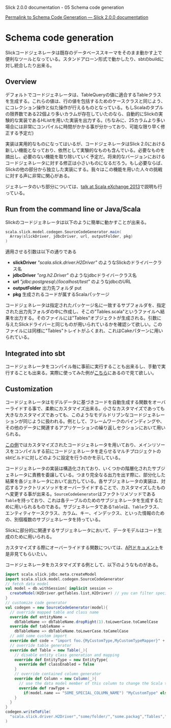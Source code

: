 Slick 2.0.0 documentation - 05 Schema code generation

[Permalink to Schema Code Generation — Slick 2.0.0 documentation](http://slick.typesafe.com/doc/2.0.0/code-generation.html)


Schema code generation
======================

Slickコードジェネレータは既存のデータベーススキーマをそのまま動かす上で便利なツールとなっている。スタンドアローン形式で動かしたり、sbtのbuildに対し統合したり出来る。

<!-- The Slick code generator is a convenient tool for working with an -->
<!-- existing or evolving database schema. It can be run as stand-alone or -->
<!-- integrated into you sbt build for creating all code Slick needs to work -->
<!-- with it. -->

Overview
--------

デフォルトでコードジェネレータは、TableQueryの値に適合するTableクラスを生成する。これらの値は、行の値を包括するためのケースクラスと同じよう、にコレクション操作と似た操作が行えるものとなっている。もしScalaのタプルの限界数である22個より多いカラムが存在していたのなら、自動的にSlickの実験的な実装であるHListを用いた実装を出力する。(ちなみに、25カラムより多い場合には非常にコンパイルに時間がかかる事が分かっており、可能な限り早く修正する予定だ)

<!-- By default the code generator generates Table classes, corresponding -->
<!-- TableQuery values, which can be used in a collection-like manner as well -->
<!-- as case classes for holding complete rows of values. For Tables with -->
<!-- more than 22 columns the generator automatically switches to Slick's -->
<!-- experimental HList implementation for overcoming Scala's tuple size -->
<!-- limit. (Note that compilation times currently get extremely long for -->
<!-- more than 25 columns. We are hoping to fix this as soon as possible). -->

実装は実用的なものになってはいるが、コードジェネレータはSlick 2.0における新しい機能となっており、依然として実験的なものも含んでいる。必要なものを摘出し、必要のない機能を取り除いていく予定だ。将来的なバージョンにおけるコードジェネレータに対する修正は小さいものになるだろう。もし必要ならば、Slickの他の部分から独立した実装にする。我々はこの機能を用いた人々の挑戦に対する声に非常に関心がある。

<!-- The implementation is ready for practical use, but since it is new in -->
<!-- Slick 2.0 we consider it experimental and reserve the right to remove -->
<!-- features without a deprecation cycle if we think that it is necessary. -->
<!-- It would be only a small effort to run an old generator against a future -->
<!-- version of Slick though, if necessary, as it's implementation is rather -->
<!-- isolated from the rest of Slick. We are interested in hearing about -->
<!-- people's experiences with using it in practice. -->

ジェネレータのいち部分については、[talk at Scala eXchange
2013](http://slick.typesafe.com/docs/#20131203_patterns_for_slick_database_applications_at_scala_exchange_2013)で説明も行っている。

<!-- Parts of the generator are also explained in our [talk at Scala eXchange -->
<!-- 2013](http://slick.typesafe.com/docs/#20131203_patterns_for_slick_database_applications_at_scala_exchange_2013). -->

Run from the command line or Java/Scala
---------------------------------------

Slickのコードジェネレータは以下のように簡単に動かすことが出来る。

<!-- Slick's code generator comes with a default runner. You can simply -->
<!-- execute -->

```scala
scala.slick.model.codegen.SourceCodeGenerator.main(
  Array(slickDriver, jdbcDriver, url, outputFolder, pkg)
)
```

適用させる引数は以下の通りである

<!-- and provide the following values -->

-   **slickDriver** *"scala.slick.driver.H2Driver"* のようなSlickのドライバークラス名
-   **jdbcDriver** *"org.h2.Driver"* のようなjdbcドライバークラス名
-   **url** *"jdbc:postgresql://localhost/test"* のようなjdbcのURL
-   **outputFolder** 出力先フォルダ
    put
-   **pkg** 生成されるコードが属するScalaパッケージ

<!-- -   **slickDriver** Fully qualified name of Slick driver class, e.g. -->
<!--     *"scala.slick.driver.H2Driver"* -->
<!-- -   **jdbcDriver** Fully qualified name of jdbc driver class, e.g. -->
<!--     *"org.h2.Driver"* -->
<!-- -   **url** jdbc url, e.g. *"jdbc:postgresql://localhost/test"* -->
<!-- -   **outputFolder** Place where the package folder structure should be -->
<!--     put -->
<!-- -   **pkg** Scala package the generated code should be places in -->

コードジェネレータは指定されたパッケージ名に一致するサブフォルダを、指定された出力先フォルダの中に作成し、そこの"Tables.scala"というファイルへ結果を出力する。そのファイルには"Tables"オブジェクトが生成される。引数に与えたSlickドライバーと同じものが用いられているかを確認シて欲しい。このファイルには同様に"Tables"トレイトがふくまれ、これはCakeパターンに用いられている。

<!-- The code generator places a file "Tables.scala" in the given folder in a -->
<!-- subfolder corresponding to the package. The file contains an object -->
<!-- "Tables" from which the code can be imported for use right away. Make -->
<!-- sure you use the same Slick driver. The file also contains a trait -->
<!-- "Tables" which can be used in the cake pattern. -->

Integrated into sbt
-------------------

コードジェネレータをコンパイル毎に事前に実行することも出来るし、手動で実行することも出来る。実際に使ってみた例が[こちら](https://github.com/slick/slick-codegen-example/tree/master)にあるので見て欲しい。

<!-- The code generator can be run before every compilation or manually. An -->
<!-- example project showing both can be [found -->
<!-- here](https://github.com/slick/slick-codegen-example/tree/master). -->

Customization
-------------

コードジェネレータはモデルデータに基づきコードを自動生成する関数をオーバーライドする事で、柔軟にカスタマイズ出来る。小さなカスタマイズであっても大きなカスタマイズであっても、このようなモデルドリブンなコードジェネレーションが同じように扱われる。例として、フレームワークのバインディングや、その他のデータに関連するアプリケーションの繰り返しセクションにおいて用いられる。

<!-- The generator can be flexibly customized by overriding methods to -->
<!-- programmatically generate any code based on the data model. This can be -->
<!-- used for minor customizations as well as heavy, model driven code -->
<!-- generation, e.g. for framework bindings (Play,...), other data-related, -->
<!-- repetetive sections of applications, etc. -->

[この例](https://github.com/slick/slick-codegen-customization-example/tree/master)ではカスタマイズされたコードジェネレータを用いており、メインリソースをコンパイルする前にコードジェネレータを走らせるマルチプロジェクトのsbtビルドに対しどのように設定を行うのかを示している。

<!-- [This example](https://github.com/slick/slick-codegen-customization-example/tree/master) -->
<!-- shows a customized code-generator and how to setup up a multi-project -->
<!-- sbt build, which compiles and runs it before compiling the main sources. -->

コードジェネレータの実装は構造化されており、いくつかの階層化されたサブジェネレータに責務を委譲している。つまり完全なる出力を出す際に、部分化した結果を各ジェネレータにおいて出力している。各サブジェネレータの実装は、対応するファクトリメソッドをオーバーライドすることで、カスタマイズしたものへ変更する事が出来る。`SourceCodeGenerator`はファクトリメソッドである`Table`を持っており、これは各テーブルのためのサブジェネレータを生成するために用いられるものである。サブジェネレータである`Table`は、`Table`クラス、エンティティケースクラス、カラム、キー、インデックス、といった情報のための、別個複数のサブジェネレータを持っている。

<!-- The implementation of the code generator is structured into a small -->
<!-- hierarchy of sub-generators responsible for different fragments of the -->
<!-- complete output. The implementation of each sub-generator can be swapped -->
<!-- out for a customized one by overriding the corresponding factory method. -->
<!-- SourceCodeGenerator contains a factory method Table, which it uses to -->
<!-- generate a sub-generator for each table. The sub-generator Table in turn -->
<!-- contains sub-generators for Table classes, entity case classes, columns, -->
<!-- key, indices, etc. Custom sub-generators can easily be added as well. -->

Slickに部分的に関連するサブジェネレータにおいて、データモデルはコード生成のために用いられる。

<!-- Within the sub-generators the relevant part of the Slick data model can -->
<!-- be accessed to drive the code generation. -->

カスタマイズする際にオーバーライドする関数については、[APIドキュメント](http://slick.typesafe.com/doc/2.0.0/api/#scala.slick.model.codegen.SourceCodeGenerator)を是非見てもらいたい。

<!-- Please see the -->
<!-- api documentation \<scala.slick.model.codegen.SourceCodeGenerator\> for -->
<!-- info on all of the methods that can be overridden for customization. -->

コードジェネレータをカスタマイズする例として、以下のようなものがある。

<!-- Here is an example for customizing the generator: -->

```scala
import scala.slick.jdbc.meta.createModel
import scala.slick.model.codegen.SourceCodeGenerator
// fetch data model
val model = db.withSession{ implicit session =>
  createModel(H2Driver.getTables.list,H2Driver) // you can filter specific tables here
}
// customize code generator
val codegen = new SourceCodeGenerator(model){
  // override mapped table and class name
  override def entityName =
    dbTableName => dbTableName.dropRight(1).toLowerCase.toCamelCase
  override def tableName =
    dbTableName => dbTableName.toLowerCase.toCamelCase
  // add some custom import
  override def code = "import foo.{MyCustomType,MyCustomTypeMapper}" + "\n" + super.code
  // override table generator
  override def Table = new Table(_){
    // disable entity class generation and mapping
    override def EntityType = new EntityType{
      override def classEnabled = false
    }
    // override contained column generator
    override def Column = new Column(_){
      // use the data model member of this column to change the Scala type, e.g. to a custom enum or anything else
      override def rawType =
        if(model.name == "SOME_SPECIAL_COLUMN_NAME") "MyCustomType" else super.rawType
    }
  }
}
codegen.writeToFile(
  "scala.slick.driver.H2Driver","some/folder/","some.packag","Tables","Tables.scala"
)
```
